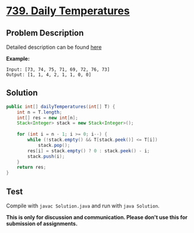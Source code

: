 # [739. Daily Temperatures][title]

## Problem Description

Detailed description can be found [here][title]

**Example:**

```
Input: [73, 74, 75, 71, 69, 72, 76, 73]
Output: [1, 1, 4, 2, 1, 1, 0, 0]
```

## Solution

```java
public int[] dailyTemperatures(int[] T) {
    int n = T.length;
    int[] res = new int[n];
    Stack<Integer> stack = new Stack<Integer>();
    
    for (int i = n - 1; i >= 0; i--) {
        while (!stack.empty() && T[stack.peek()] <= T[i])
            stack.pop();
        res[i] = stack.empty() ? 0 : stack.peek() - i;
        stack.push(i);
    }
    return res;
}
```

## Test

Compile with `javac Solution.java` and run with `java Solution`.


**This is only for discussion and communication. Please don't use this for submission of assignments.**

[title]: https://leetcode.com/problems/daily-temperatures/